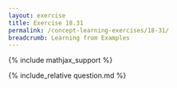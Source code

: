 ```yaml
---
layout: exercise
title: Exercise 18.31
permalink: /concept-learning-exercises/18-31/
breadcrumb: Learning from Examples
---
```


{% include mathjax_support %}

<div><i class="arrow-up" data-chapter="concept-learning-exercises" data-exercise="ex_31" data-rating="0"></i></div>
{% include_relative question.md %}
